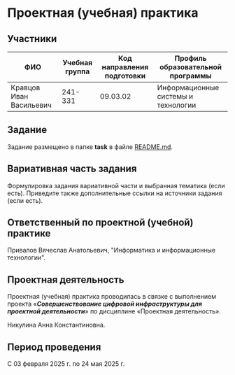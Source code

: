# Проектная (учебная) практика

## Участники

| ФИО | Учебная группа | Код направления подготовки | Профиль образовательной программы |
|-|-|-|-|
|Кравцов Иван Васильевич|241-331|09.03.02|Информационные системы и технологии|


## Задание

Задание размещено в папке **task** в файле [README.md](task/README.md).

## Вариативная часть задания

Формулировка задания вариативной части и выбранная тематика (если есть). Приведите также дополнительные ссылки на источники задания (если есть).

## Ответственный по проектной (учебной) практике

Привалов Вячеслав Анатольевич, "Информатика и информационные технологии".

## Проектная деятельность

Проектная (учебная) практика проводилась в связке с выполнением проекта «***Совершенствование цифровой инфраструктуры для проектной деятельности***» по дисциплине «Проектная деятельность».

Никулина Анна Константиновна.

## Период проведения

С 03 февраля 2025 г. по 24 мая 2025 г.
